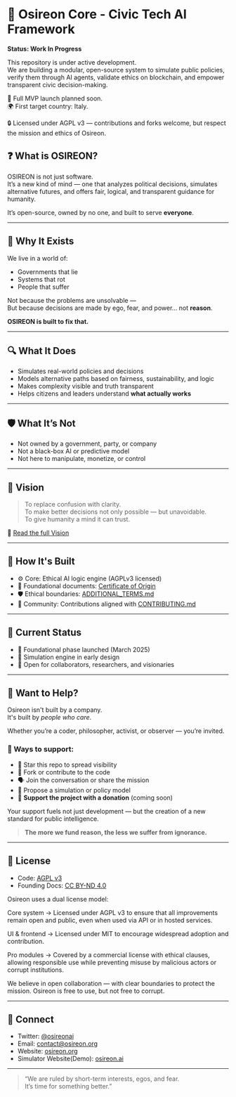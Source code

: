 # 🚀 Osireon Core - Civic Tech AI Framework

**Status: Work In Progress**

This repository is under active development.  
We are building a modular, open-source system to simulate public policies, verify them through AI agents, validate ethics on blockchain, and empower transparent civic decision-making.

📅 Full MVP launch planned soon.  
🌍 First target country: Italy.

🔒 Licensed under AGPL v3 — contributions and forks welcome, but respect the mission and ethics of Osireon.

## ❓ What is OSIREON?

OSIREON is not just software.  
It’s a new kind of mind — one that analyzes political decisions, simulates alternative futures, and offers fair, logical, and transparent guidance for humanity.

It’s open-source, owned by no one, and built to serve **everyone**.

---

## 🧠 Why It Exists

We live in a world of:

- Governments that lie  
- Systems that rot  
- People that suffer  

Not because the problems are unsolvable —  
But because decisions are made by ego, fear, and power… not **reason**.

**OSIREON is built to fix that.**

---

## 🔍 What It Does

- Simulates real-world policies and decisions  
- Models alternative paths based on fairness, sustainability, and logic  
- Makes complexity visible and truth transparent  
- Helps citizens and leaders understand **what actually works**  

---

## 🛡️ What It’s Not

- Not owned by a government, party, or company  
- Not a black-box AI or predictive model  
- Not here to manipulate, monetize, or control

---

## 🧭 Vision

> To replace confusion with clarity.  
> To make better decisions not only possible — but unavoidable.  
> To give humanity a mind it can trust.

🔗 [Read the full Vision](./VISION.md)

---

## 🧱 How It's Built

- ⚙️ Core: Ethical AI logic engine (AGPLv3 licensed)  
- 📜 Foundational documents: [Certificate of Origin](./certificate-of-origin)  
- 🛡️ Ethical boundaries: [ADDITIONAL_TERMS.md](./ADDITIONAL-TERMS.md)  
- 🤝 Community: Contributions aligned with [CONTRIBUTING.md](./CONTRIBUTING.md)

---

## 🚧 Current Status

- 📌 Foundational phase launched (March 2025)  
- 🧠 Simulation engine in early design  
- 📡 Open for collaborators, researchers, and visionaries

---

## 💬 Want to Help?

Osireon isn't built by a company.  
It's built by *people who care*.

Whether you’re a coder, philosopher, activist, or observer — you’re invited.

### 🤝 Ways to support:

- 🌟 Star this repo to spread visibility  
- 🍴 Fork or contribute to the code  
- 🗣️ Join the conversation or share the mission  
- 🧠 Propose a simulation or policy model  
- 💸 **Support the project with a donation** (coming soon)

Your support fuels not just development — but the creation of a new standard for public intelligence.

> **The more we fund reason, the less we suffer from ignorance.**

---

## 📜 License

- Code: [AGPL v3](./LICENSE%20(AGPL%20v3))  
- Founding Docs: [CC BY-ND 4.0](./CC-BY-ND-4.0.md)

Osireon uses a dual license model:

Core system → Licensed under AGPL v3 to ensure that all improvements remain open and public, even when used via API or in hosted services.

UI & frontend → Licensed under MIT to encourage widespread adoption and contribution.

Pro modules → Covered by a commercial license with ethical clauses, allowing responsible use while preventing misuse by malicious actors or corrupt institutions.

We believe in open collaboration — with clear boundaries to protect the mission.
Osireon is free to use, but not free to corrupt.

---

## 🔗 Connect

- Twitter: [@osireonai](https://x.com/osireon) 
- Email: contact@osireon.org  
- Website: [osireon.org](https://osireon.org)
- Simulator Website(Demo): [osireon.ai](https://osireon.ai)

---

> “We are ruled by short-term interests, egos, and fear.  
> It’s time for something better.”
